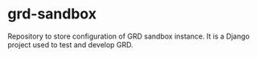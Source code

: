 # grd-sandbox
Repository to store configuration of GRD sandbox instance. It is a
Django project used to test and develop GRD.
